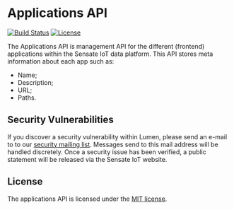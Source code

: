 # Applications API

[![Build Status](https://travis-ci.org/laravel/lumen-framework.svg)](https://travis-ci.org/laravel/lumen-framework)
[![License](https://poser.pugx.org/laravel/lumen-framework/license.svg)](https://packagist.org/packages/laravel/lumen-framework)

The Applications API is management API for the different (frontend) applications within the
Sensate IoT data platform. This API stores meta information about each app such as:

- Name;
- Description;
- URL;
- Paths.

## Security Vulnerabilities

If you discover a security vulnerability within Lumen, please send an e-mail to to our
[security mailing list](mailto://security@sensateiot.com). Messages send to this mail address will
be handled discretely. Once a security issue has been verified, a public statement will be
released via the Sensate IoT website.

## License

The applications API is licensed under the [MIT license](https://opensource.org/licenses/MIT).
